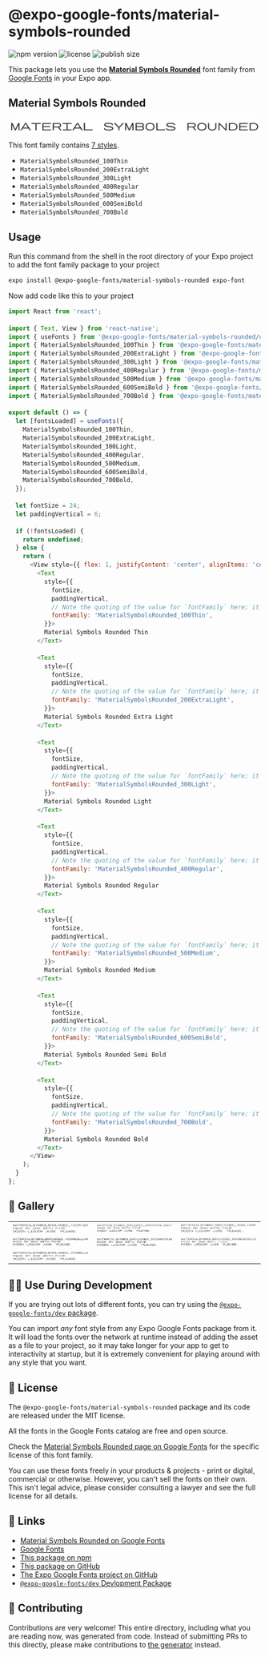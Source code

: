 # @expo-google-fonts/material-symbols-rounded

![npm version](https://flat.badgen.net/npm/v/@expo-google-fonts/material-symbols-rounded)
![license](https://flat.badgen.net/github/license/expo/google-fonts)
![publish size](https://flat.badgen.net/packagephobia/install/@expo-google-fonts/material-symbols-rounded)

This package lets you use the [**Material Symbols Rounded**](https://fonts.google.com/specimen/Material+Symbols+Rounded) font family from [Google Fonts](https://fonts.google.com/) in your Expo app.

## Material Symbols Rounded

![Material Symbols Rounded](./font-family.png)

This font family contains [7 styles](#-gallery).

- `MaterialSymbolsRounded_100Thin`
- `MaterialSymbolsRounded_200ExtraLight`
- `MaterialSymbolsRounded_300Light`
- `MaterialSymbolsRounded_400Regular`
- `MaterialSymbolsRounded_500Medium`
- `MaterialSymbolsRounded_600SemiBold`
- `MaterialSymbolsRounded_700Bold`

## Usage

Run this command from the shell in the root directory of your Expo project to add the font family package to your project
```sh
expo install @expo-google-fonts/material-symbols-rounded expo-font
```

Now add code like this to your project
```js
import React from 'react';

import { Text, View } from 'react-native';
import { useFonts } from '@expo-google-fonts/material-symbols-rounded/useFonts';
import { MaterialSymbolsRounded_100Thin } from '@expo-google-fonts/material-symbols-rounded/100Thin';
import { MaterialSymbolsRounded_200ExtraLight } from '@expo-google-fonts/material-symbols-rounded/200ExtraLight';
import { MaterialSymbolsRounded_300Light } from '@expo-google-fonts/material-symbols-rounded/300Light';
import { MaterialSymbolsRounded_400Regular } from '@expo-google-fonts/material-symbols-rounded/400Regular';
import { MaterialSymbolsRounded_500Medium } from '@expo-google-fonts/material-symbols-rounded/500Medium';
import { MaterialSymbolsRounded_600SemiBold } from '@expo-google-fonts/material-symbols-rounded/600SemiBold';
import { MaterialSymbolsRounded_700Bold } from '@expo-google-fonts/material-symbols-rounded/700Bold';

export default () => {
  let [fontsLoaded] = useFonts({
    MaterialSymbolsRounded_100Thin,
    MaterialSymbolsRounded_200ExtraLight,
    MaterialSymbolsRounded_300Light,
    MaterialSymbolsRounded_400Regular,
    MaterialSymbolsRounded_500Medium,
    MaterialSymbolsRounded_600SemiBold,
    MaterialSymbolsRounded_700Bold,
  });

  let fontSize = 24;
  let paddingVertical = 6;

  if (!fontsLoaded) {
    return undefined;
  } else {
    return (
      <View style={{ flex: 1, justifyContent: 'center', alignItems: 'center' }}>
        <Text
          style={{
            fontSize,
            paddingVertical,
            // Note the quoting of the value for `fontFamily` here; it expects a string!
            fontFamily: 'MaterialSymbolsRounded_100Thin',
          }}>
          Material Symbols Rounded Thin
        </Text>

        <Text
          style={{
            fontSize,
            paddingVertical,
            // Note the quoting of the value for `fontFamily` here; it expects a string!
            fontFamily: 'MaterialSymbolsRounded_200ExtraLight',
          }}>
          Material Symbols Rounded Extra Light
        </Text>

        <Text
          style={{
            fontSize,
            paddingVertical,
            // Note the quoting of the value for `fontFamily` here; it expects a string!
            fontFamily: 'MaterialSymbolsRounded_300Light',
          }}>
          Material Symbols Rounded Light
        </Text>

        <Text
          style={{
            fontSize,
            paddingVertical,
            // Note the quoting of the value for `fontFamily` here; it expects a string!
            fontFamily: 'MaterialSymbolsRounded_400Regular',
          }}>
          Material Symbols Rounded Regular
        </Text>

        <Text
          style={{
            fontSize,
            paddingVertical,
            // Note the quoting of the value for `fontFamily` here; it expects a string!
            fontFamily: 'MaterialSymbolsRounded_500Medium',
          }}>
          Material Symbols Rounded Medium
        </Text>

        <Text
          style={{
            fontSize,
            paddingVertical,
            // Note the quoting of the value for `fontFamily` here; it expects a string!
            fontFamily: 'MaterialSymbolsRounded_600SemiBold',
          }}>
          Material Symbols Rounded Semi Bold
        </Text>

        <Text
          style={{
            fontSize,
            paddingVertical,
            // Note the quoting of the value for `fontFamily` here; it expects a string!
            fontFamily: 'MaterialSymbolsRounded_700Bold',
          }}>
          Material Symbols Rounded Bold
        </Text>
      </View>
    );
  }
};

```

## 🔡 Gallery


||||
|-|-|-|
|![MaterialSymbolsRounded_100Thin](.//100Thin/MaterialSymbolsRounded_100Thin.ttf.png)|![MaterialSymbolsRounded_200ExtraLight](.//200ExtraLight/MaterialSymbolsRounded_200ExtraLight.ttf.png)|![MaterialSymbolsRounded_300Light](.//300Light/MaterialSymbolsRounded_300Light.ttf.png)||
|![MaterialSymbolsRounded_400Regular](.//400Regular/MaterialSymbolsRounded_400Regular.ttf.png)|![MaterialSymbolsRounded_500Medium](.//500Medium/MaterialSymbolsRounded_500Medium.ttf.png)|![MaterialSymbolsRounded_600SemiBold](.//600SemiBold/MaterialSymbolsRounded_600SemiBold.ttf.png)||
|![MaterialSymbolsRounded_700Bold](.//700Bold/MaterialSymbolsRounded_700Bold.ttf.png)||||


## 👩‍💻 Use During Development

If you are trying out lots of different fonts, you can try using the [`@expo-google-fonts/dev` package](https://github.com/expo/google-fonts/tree/master/font-packages/dev#readme).

You can import *any* font style from any Expo Google Fonts package from it. It will load the fonts
over the network at runtime instead of adding the asset as a file to your project, so it may take longer
for your app to get to interactivity at startup, but it is extremely convenient
for playing around with any style that you want.

## 📖 License

The `@expo-google-fonts/material-symbols-rounded` package and its code are released under the MIT license.

All the fonts in the Google Fonts catalog are free and open source.

Check the [Material Symbols Rounded page on Google Fonts](https://fonts.google.com/specimen/Material+Symbols+Rounded) for the specific license of this font family.

You can use these fonts freely in your products & projects - print or digital, commercial or otherwise. However, you can't sell the fonts on their own. This isn't legal advice, please consider consulting a lawyer and see the full license for all details.

## 🔗 Links

- [Material Symbols Rounded on Google Fonts](https://fonts.google.com/specimen/Material+Symbols+Rounded)
- [Google Fonts](https://fonts.google.com/)
- [This package on npm](https://www.npmjs.com/package/@expo-google-fonts/material-symbols-rounded)
- [This package on GitHub](https://github.com/expo/google-fonts/tree/master/font-packages/material-symbols-rounded)
- [The Expo Google Fonts project on GitHub](https://github.com/expo/google-fonts)
- [`@expo-google-fonts/dev` Devlopment Package](https://github.com/expo/google-fonts/tree/master/font-packages/dev)

## 🤝 Contributing

Contributions are very welcome! This entire directory, including what you are reading now, was generated from code. Instead of submitting PRs to this directly, please make contributions to [the generator](https://github.com/expo/google-fonts/tree/master/packages/generator) instead.
